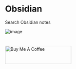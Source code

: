 # Obsidian
Search Obsidian notes

![image](https://user-images.githubusercontent.com/535299/148343248-f7795b10-969c-4f36-a6c1-bc34093bab5a.png)

#
<a href="https://www.buymeacoffee.com/garulf" target="_blank"><img src="https://cdn.buymeacoffee.com/buttons/v2/default-green.png" alt="Buy Me A Coffee" style="height: 60px !important;width: 217px !important;" ></a>
